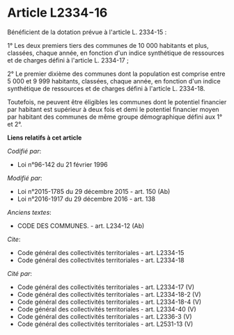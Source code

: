 # Article L2334-16

Bénéficient de la dotation prévue à l'article L. 2334-15 : 

1° Les deux premiers tiers des communes de 10 000 habitants et plus, classées, chaque année, en fonction d'un indice
synthétique de ressources et de charges défini à l'article L. 2334-17 ; 

2° Le premier dixième des communes dont la population est comprise entre 5 000 et 9 999 habitants, classées, chaque année, en
fonction d'un indice synthétique de ressources et de charges défini à l'article L. 2334-18.

Toutefois, ne peuvent être éligibles les communes dont le potentiel financier par habitant est supérieur à deux fois et demi
le potentiel financier moyen par habitant des communes de même groupe démographique défini aux 1° et 2°.

**Liens relatifs à cet article**

_Codifié par_:

  - Loi n°96-142 du 21 février 1996

_Modifié par_:

  - Loi n°2015-1785 du 29 décembre 2015 - art. 150 (Ab)
  - Loi n°2016-1917 du 29 décembre 2016 - art. 138

_Anciens textes_:

  - CODE DES COMMUNES. - art. L234-12 (Ab)

_Cite_:

  - Code général des collectivités territoriales - art. L2334-15
  - Code général des collectivités territoriales - art. L2334-18

_Cité par_:

  - Code général des collectivités territoriales - art. L2334-17 (V)
  - Code général des collectivités territoriales - art. L2334-18-2 (V)
  - Code général des collectivités territoriales - art. L2334-18-4 (V)
  - Code général des collectivités territoriales - art. L2334-40 (V)
  - Code général des collectivités territoriales - art. L2336-3 (V)
  - Code général des collectivités territoriales - art. L2531-13 (V)
